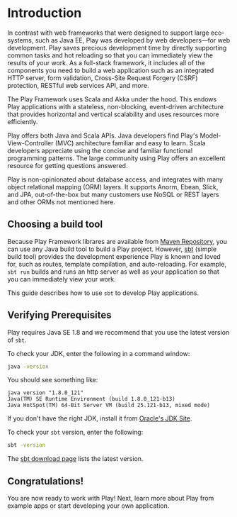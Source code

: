 <!--- Copyright (C) 2009-2017 Lightbend Inc. <https://www.lightbend.com> -->
# Introduction

In contrast with web frameworks that were designed to support large eco-systems, such as Java EE, Play was developed by web developers&mdash;for web development. Play saves precious development time by directly supporting common tasks and hot reloading so that you can immediately view the results of your work. As a full-stack framework, it includes all of the components you need to build a web application such as an integrated HTTP server, form validation, Cross-Site Request Forgery (CSRF) protection, RESTful web services API, and more.

The Play Framework uses Scala and Akka under the hood. This endows Play applications with a stateless, non-blocking, event-driven architecture that provides horizontal and vertical scalability and uses resources more efficiently. 

Play offers both Java and Scala APIs. Java developers find Play's Model-View-Controller (MVC) architecture familiar and easy to learn. Scala developers appreciate using the concise and familiar functional programming patterns. The large community using Play offers an excellent resource for getting questions answered.

Play is non-opinionated about database access, and integrates with many object relational mapping (ORM) layers.  It supports Anorm, Ebean, Slick, and JPA, out-of-the-box but many customers use NoSQL or REST layers and other ORMs not mentioned here.  

## Choosing a build tool

Because Play Framework librares are available from [Maven Repository](https://mvnrepository.com/artifact/com.typesafe.play), you can use any Java build tool to build a Play project. However,   [sbt](http://www.scala-sbt.org/) (simple build tool) provides the development experience Play is known and loved for, such as routes, template compilation, and auto-reloading.  For example,  `sbt run` builds and runs an http server as well as your application so that you can immediately view your work. 

This guide describes how to use `sbt` to develop Play applications.

## Verifying Prerequisites

Play requires Java SE 1.8 and we recommend that you use the latest version of `sbt`.  

To check your JDK, enter the following in a command window:

```bash
java -version
```

You should see something like:

```
java version "1.8.0_121"
Java(TM) SE Runtime Environment (build 1.8.0_121-b13)
Java HotSpot(TM) 64-Bit Server VM (build 25.121-b13, mixed mode)
```

If you don't have the right JDK, install it from [Oracle's JDK Site](http://www.oracle.com/technetwork/java/javase/downloads/index.html).

To check your `sbt` version, enter the following:

```bash
sbt -version
```

The [sbt download page](http://www.scala-sbt.org/download.html) lists the latest version.

## Congratulations!

You are now ready to work with Play!  Next, learn more about Play from example apps or start developing your own application.
